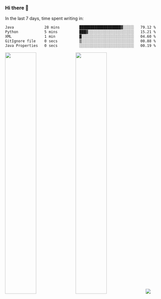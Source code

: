 ### Hi there 👋

In the last 7 days, time spent writing in:

<!--START_SECTION:waka-->

```txt
Java              28 mins         ███████████████████▓░░░░░   79.12 %
Python            5 mins          ███▓░░░░░░░░░░░░░░░░░░░░░   15.21 %
XML               1 min           █░░░░░░░░░░░░░░░░░░░░░░░░   04.60 %
GitIgnore file    0 secs          ▒░░░░░░░░░░░░░░░░░░░░░░░░   00.88 %
Java Properties   0 secs          ░░░░░░░░░░░░░░░░░░░░░░░░░   00.19 %
```

<!--END_SECTION:waka-->

<img src="https://wakatime.com/share/@jimtje/5d0c92de-08f8-4a72-8f2f-6a9693d1e318.svg" width=45% height=45%> <img src="https://wakatime.com/share/@jimtje/501498ae-bda5-4da7-a89d-b40bcdd5556d.svg" width=45% height=45%>
![](https://hit.yhype.me/github/profile?user_id=43537315)
